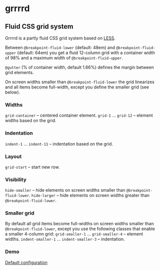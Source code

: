 # grrrrd
## Fluid CSS grid system

Grrrrd is a partly fluid CSS grid system based on [LESS](http://lesscss.org/). 

Between `@breakpoint-fluid-lower` (default: 48em) and `@breakpoint-fluid-upper` (default: 64em) you get a fluid 12-column grid with a container width of 98% and a maximum width of `@breakpoint-fluid-upper`.

`@gutter` (% of container width, default 1.66%) defines the margin between grid elements.

On screen widths smaller than `@breakpoint-fluid-lower` the grid linearizes and all items become full-width, except you define the smaller grid (see below).

### Widths
`grid-container` – centered container element.
`grid-1` ... `grid-12` – element widths based on the grid.

### Indentation
`indent-1` ... `indent-11` – indentation based on the grid.

### Layout 
`grid-start` – start new row.

### Visibility
`hide-smaller` – hide elements on screen widths smaller than `@breakpoint-fluid-lower`.
`hide-larger` – hide elements on screen widths greater than `@breakpoint-fluid-lower`. 

### Smaller grid
By default all grid items become full-widths on screen widths smaller than `@breakpoint-fluid-lower`, except you use the following classes that enable a smaller 4-column grid:
`grid-smaller-1` ... `grid-smaller-4` – element widths.
`indent-smaller-1` ... `indent-smaller-3` – indentation. 

### Demo 
[Default configuration]()

